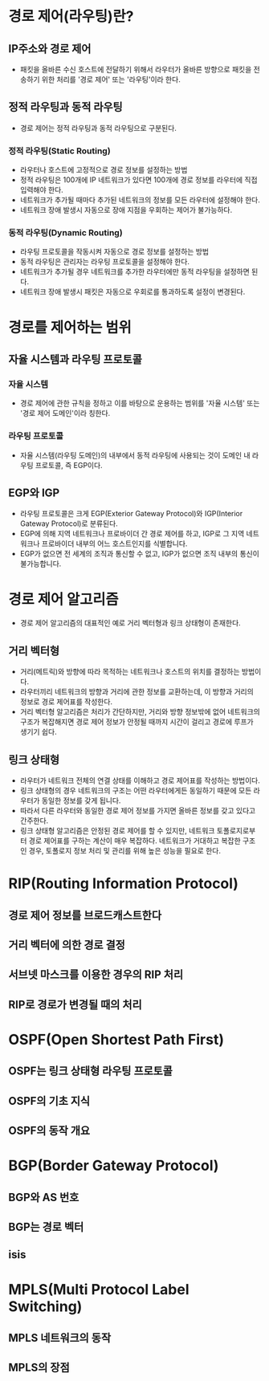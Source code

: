 # 경로 제어(라우팅)란?
## IP주소와 경로 제어
- 패킷을 올바른 수신 호스트에 전달하기 위해서 라우터가 올바른 방향으로 패킷을 전송하기 위한 처리를 '경로 제어' 또는 '라우팅'이라 한다.
## 정적 라우팅과 동적 라우팅
- 경로 제어는 정적 라우팅과 동적 라우팅으로 구분된다.
### 정적 라우팅(Static Routing)
- 라우터나 호스트에 고정적으로 경로 정보를 설정하는 방법
- 정적 라우팅은 100개에 IP 네트워크가 있다면 100개에 경로 정보를 라우터에 직접 입력해야 한다.
- 네트워크가 추가될 때마다 추가된 네트워크의 정보를 모든 라우터에 설정해야 한다.
- 네트워크 장애 발생시 자동으로 장애 지점을 우회하는 제어가 불가능하다.
### 동적 라우팅(Dynamic Routing)
- 라우팅 프로토콜을 작동시켜 자동으로 경로 정보를 설정하는 방법
- 동적 라우팅은 관리자는 라우팅 프로토콜을 설정해야 한다.
- 네트워크가 추가될 경우 네트워크를 추가한 라우터에만 동적 라우팅을 설정하면 된다.
- 네트워크 장애 발생시 패킷은 자동으로 우회로를 통과하도록 설정이 변경된다.


# 경로를 제어하는 범위
## 자율 시스템과 라우팅 프로토콜
### 자율 시스템
- 경로 제어에 관한 규칙을 정하고 이를 바탕으로 운용하는 범위를 '자율 시스템' 또는 '경로 제어 도메인'이라 칭한다.
### 라우팅 프로토콜
- 자율 시스템(라우팅 도메인)의 내부에서 동적 라우팅에 사용되는 것이 도메인 내 라우팅 프로토콜, 즉 EGP이다.
## EGP와 IGP
- 라우팅 프로토콜은 크게 EGP(Exterior Gateway Protocol)와 IGP(Interior Gateway Protocol)로 분류된다.
- EGP에 의해 지역 네트워크나 프로바이더 간 경로 제어를 하고, IGP로 그 지역 네트워크나 프로바이더 내부의 어느 호스트인지를 식별합니다.
- EGP가 없으면 전 세계의 조직과 통신할 수 없고, IGP가 없으면 조직 내부의 통신이 불가능합니다.


# 경로 제어 알고리즘
- 경로 제어 알고리즘의 대표적인 예로 거리 벡터형과 링크 상태형이 존재한다.
## 거리 벡터형
- 거리(메트릭)와 방향에 따라 목적하는 네트워크나 호스트의 위치를 결정하는 방법이다.
- 라우터끼리 네트워크의 방향과 거리에 관한 정보를 교환하는데, 이 방향과 거리의 정보로 경로 제어표를 작성한다.
- 거리 벡터형 알고리즘은 처리가 간단하지만, 거리와 방향 정보밖에 없어 네트워크의 구조가 복잡해지면 경로 제어 정보가 안정될 때까지 시간이 걸리고 경로에 루프가 생기기 쉽다.
## 링크 상태형
- 라우터가 네트워크 전체의 연결 상태를 이해하고 경로 제어표를 작성하는 방법이다.
- 링크 상태형의 경우 네트워크의 구조는 어떤 라우터에게든 동일하기 때문에 모든 라우터가 동일한 정보를 갖게 됩니다.
- 따라서 다른 라우터와 동일한 경로 제어 정보를 가지면 올바른 정보를 갖고 있다고 간주한다.
- 링크 상태형 알고리즘은 안정된 경로 제어를 할 수 있지만, 네트워크 토폴로지로부터 경로 제어표를 구하는 계산이 매우 복잡하다. 네트워크가 거대하고 복잡한 구조인 경우, 토폴로지 정보 처리 및 관리를 위해 높은 성능을 필요로 한다.


# RIP(Routing Information Protocol)
## 경로 제어 정보를 브로드캐스트한다
## 거리 벡터에 의한 경로 결정
## 서브넷 마스크를 이용한 경우의 RIP 처리
## RIP로 경로가 변경될 때의 처리

# OSPF(Open Shortest Path First)
## OSPF는 링크 상태형 라우팅 프로토콜
## OSPF의 기초 지식
## OSPF의 동작 개요

# BGP(Border Gateway Protocol)
## BGP와 AS 번호
## BGP는 경로 벡터
## isis

# MPLS(Multi Protocol Label Switching)
## MPLS 네트워크의 동작
## MPLS의 장점


